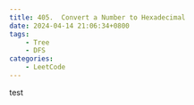 ```yaml
---
title: 405.  Convert a Number to Hexadecimal
date: 2024-04-14 21:06:34+0800
tags: 
    - Tree
    - DFS
categories:
    - LeetCode
---
```


test